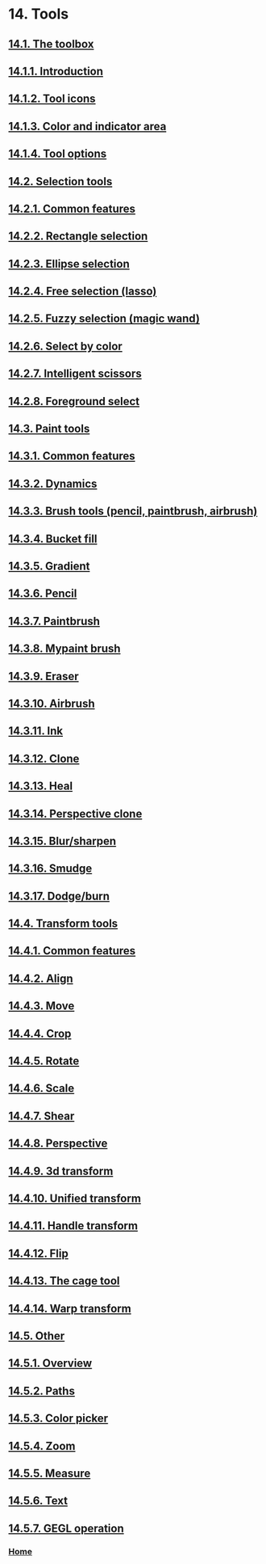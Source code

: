 # 14. Tools

## [14.1. The toolbox](./14-01-00-the-toolbox.md)
## [14.1.1. Introduction](./14-01-01-introduction.md)
## [14.1.2. Tool icons](./14-01-02-tool-icons.md)
## [14.1.3. Color and indicator area](./14-01-03-color-and-indicator-area.md)
## [14.1.4. Tool options](./14-01-04-tool-options.md)
## [14.2. Selection tools](./14-02-00-selection-tools.md)
## [14.2.1. Common features](./14-02-01-common-features.md)
## [14.2.2. Rectangle selection](./14-02-02-rectangle-selection.md)
## [14.2.3. Ellipse selection](./14-02-03-ellipse-selection.md)
## [14.2.4. Free selection (lasso)](./14-02-04-free-selection-lasso.md)
## [14.2.5. Fuzzy selection (magic wand)](./14-02-05-fuzzy-selection-magic-wand.md)
## [14.2.6. Select by color](./14-02-06-select-by-color.md)
## [14.2.7. Intelligent scissors](./14-02-07-intelligent-scissors.md)
## [14.2.8. Foreground select](./14-02-08-foreground-select.md)
## [14.3. Paint tools](./14-03-00-paint-tools.md)
## [14.3.1. Common features](./14-03-01-common-features.md)
## [14.3.2. Dynamics](./14-03-02-dynamics.md)
## [14.3.3. Brush tools (pencil, paintbrush, airbrush)](./14-03-03-brush-tools-pencil-paintbrush-airbrush.md)
## [14.3.4. Bucket fill](./14-03-04-bucket-fill.md)
## [14.3.5. Gradient](./14-03-05-gradient.md)
## [14.3.6. Pencil](./14-03-06-pencil.md)
## [14.3.7. Paintbrush](./14-03-07-paintbrush.md)
## [14.3.8. Mypaint brush](./14-03-08-mypaint-brush.md)
## [14.3.9. Eraser](./14-03-09-eraser.md)
## [14.3.10. Airbrush](./14-03-10-airbrush.md)
## [14.3.11. Ink](./14-03-11-ink.md)
## [14.3.12. Clone](./14-03-12-clone.md)
## [14.3.13. Heal](./14-03-13-heal.md)
## [14.3.14. Perspective clone](./14-03-14-perspective-clone.md)
## [14.3.15. Blur/sharpen](./14-03-15-blur-sharpen.md)
## [14.3.16. Smudge](./14-03-16-smudge.md)
## [14.3.17. Dodge/burn](./14-03-17-dodge-burn.md)
## [14.4. Transform tools](./14-04-00-transform-tools.md)
## [14.4.1. Common features](./14-04-01-common-features.md)
## [14.4.2. Align](./14-04-02-align.md)
## [14.4.3. Move](./14-04-03-move.md)
## [14.4.4. Crop](./14-04-04-crop.md)
## [14.4.5. Rotate](./14-04-05-rotate.md)
## [14.4.6. Scale](./14-04-06-scale.md)
## [14.4.7. Shear](./14-04-07-shear.md)
## [14.4.8. Perspective](./14-04-08-perspective.md)
## [14.4.9. 3d transform](./14-04-09-3d-transform.md)
## [14.4.10. Unified transform](./14-04-10-unified-transform.md)
## [14.4.11. Handle transform](./14-04-11-handle-transform.md)
## [14.4.12. Flip](./14-04-12-00-flip.md)
## [14.4.13. The cage tool](./14-04-13-00-the-cage-tool.md)
## [14.4.14. Warp transform](./14-04-14-00-warp-transform.md)
## [14.5. Other](./14-05-00-other.md)
## [14.5.1. Overview](./14-05-01-overview.md)
## [14.5.2. Paths](./14-05-02-00-paths.md)
## [14.5.3. Color picker](./14-05-03-color-picker.md)
## [14.5.4. Zoom](./14-05-04-zoom.md)
## [14.5.5. Measure](./14-05-05-measure.md)
## [14.5.6. Text](./14-05-06-text.md)
## [14.5.7. GEGL operation](./14-05-07-gegl-operation.md)

### [Home](./00-home.md)
